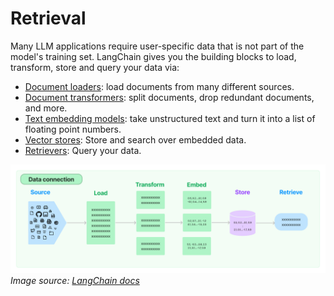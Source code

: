 # Retrieval

Many LLM applications require user-specific data that is not part of the model's
training set. LangChain gives you the building blocks to load, transform, store
and query your data via:

- [Document loaders](/modules/retrieval/document_loaders/document_loaders.md):
  load documents from many different sources.
- [Document transformers](/modules/retrieval/document_transformers/document_transformers.md):
  split documents, drop redundant documents, and more.
- [Text embedding models](/modules/retrieval/text_embedding/text_embedding.md):
  take unstructured text and turn it into a list of floating point numbers.
- [Vector stores](/modules/retrieval/vector_stores/vector_stores.md):
  Store and search over embedded data.
- [Retrievers](/modules/retrieval/retrievers/retrievers.md): Query your
  data.

![data connection diagram](img/retrieval.jpg)
*Image
source: [LangChain docs](https://python.langchain.com/docs/modules/retrieval/)*

